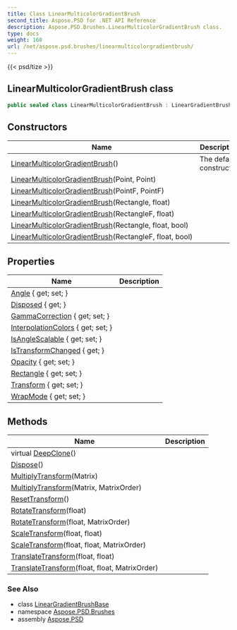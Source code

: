 ```yaml
---
title: Class LinearMulticolorGradientBrush
second_title: Aspose.PSD for .NET API Reference
description: Aspose.PSD.Brushes.LinearMulticolorGradientBrush class. 
type: docs
weight: 160
url: /net/aspose.psd.brushes/linearmulticolorgradientbrush/
---
```

{{< psd/tize >}}
## LinearMulticolorGradientBrush class

```csharp
public sealed class LinearMulticolorGradientBrush : LinearGradientBrushBase
```

## Constructors

| Name | Description |
| --- | --- |
| [LinearMulticolorGradientBrush](linearmulticolorgradientbrush/#constructor)() | The default constructor. |
| [LinearMulticolorGradientBrush](linearmulticolorgradientbrush/#constructor_1)(Point, Point) |  |
| [LinearMulticolorGradientBrush](linearmulticolorgradientbrush/#constructor_2)(PointF, PointF) |  |
| [LinearMulticolorGradientBrush](linearmulticolorgradientbrush/#constructor_3)(Rectangle, float) |  |
| [LinearMulticolorGradientBrush](linearmulticolorgradientbrush/#constructor_5)(RectangleF, float) |  |
| [LinearMulticolorGradientBrush](linearmulticolorgradientbrush/#constructor_4)(Rectangle, float, bool) |  |
| [LinearMulticolorGradientBrush](linearmulticolorgradientbrush/#constructor_6)(RectangleF, float, bool) |  |

## Properties

| Name | Description |
| --- | --- |
| [Angle](../../aspose.psd.brushes/lineargradientbrushbase/angle/) { get; set; } |  |
| [Disposed](../../aspose.psd/disposableobject/disposed/) { get; } |  |
| [GammaCorrection](../../aspose.psd.brushes/lineargradientbrushbase/gammacorrection/) { get; set; } |  |
| [InterpolationColors](../../aspose.psd.brushes/linearmulticolorgradientbrush/interpolationcolors/) { get; set; } |  |
| [IsAngleScalable](../../aspose.psd.brushes/lineargradientbrushbase/isanglescalable/) { get; set; } |  |
| [IsTransformChanged](../../aspose.psd.brushes/transformbrush/istransformchanged/) { get; } |  |
| [Opacity](../../aspose.psd/brush/opacity/) { get; set; } |  |
| [Rectangle](../../aspose.psd.brushes/lineargradientbrushbase/rectangle/) { get; set; } |  |
| [Transform](../../aspose.psd.brushes/transformbrush/transform/) { get; set; } |  |
| [WrapMode](../../aspose.psd.brushes/transformbrush/wrapmode/) { get; set; } |  |

## Methods

| Name | Description |
| --- | --- |
| virtual [DeepClone](../../aspose.psd/brush/deepclone/)() |  |
| [Dispose](../../aspose.psd/disposableobject/dispose/)() |  |
| [MultiplyTransform](../../aspose.psd.brushes/transformbrush/multiplytransform/)(Matrix) |  |
| [MultiplyTransform](../../aspose.psd.brushes/transformbrush/multiplytransform/)(Matrix, MatrixOrder) |  |
| [ResetTransform](../../aspose.psd.brushes/transformbrush/resettransform/)() |  |
| [RotateTransform](../../aspose.psd.brushes/transformbrush/rotatetransform/)(float) |  |
| [RotateTransform](../../aspose.psd.brushes/transformbrush/rotatetransform/)(float, MatrixOrder) |  |
| [ScaleTransform](../../aspose.psd.brushes/transformbrush/scaletransform/)(float, float) |  |
| [ScaleTransform](../../aspose.psd.brushes/transformbrush/scaletransform/)(float, float, MatrixOrder) |  |
| [TranslateTransform](../../aspose.psd.brushes/transformbrush/translatetransform/)(float, float) |  |
| [TranslateTransform](../../aspose.psd.brushes/transformbrush/translatetransform/)(float, float, MatrixOrder) |  |

### See Also

* class [LinearGradientBrushBase](../lineargradientbrushbase/)
* namespace [Aspose.PSD.Brushes](../../aspose.psd.brushes/)
* assembly [Aspose.PSD](../../)


